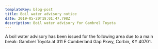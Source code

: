```yaml
---
templateKey: blog-post
title: Boil water advisory notice
date: 2019-05-20T18:01:47.798Z
description: Boil water advisory for Gambrel Toyota
---
```

A boil water advisory has been issued for the following area due to a main break:  Gambrel Toyota at 311 E Cumberland Gap Pkwy, Corbin, KY 40701.
